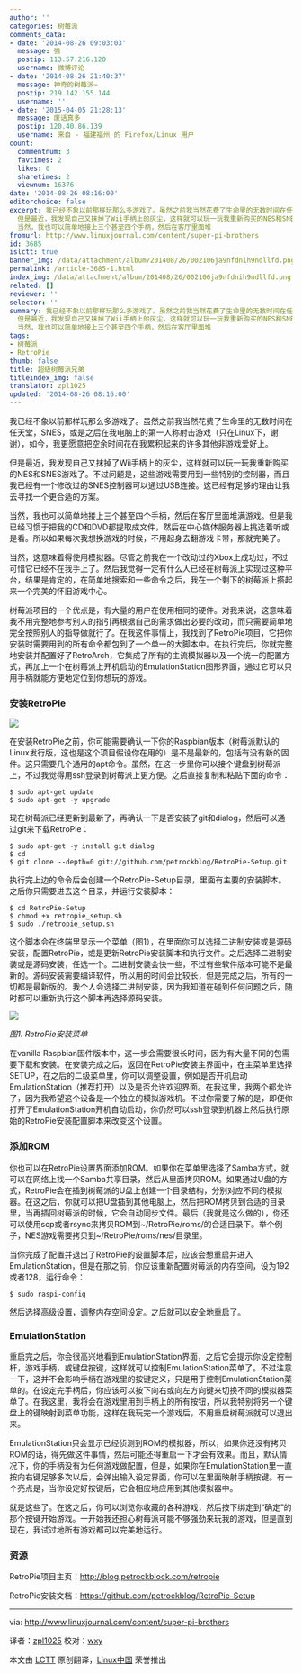 ```yaml
---
author: ''
categories: 树莓派
comments_data:
- date: '2014-08-26 09:03:03'
  message: 强
  postip: 113.57.216.120
  username: 微博评论
- date: '2014-08-26 21:40:37'
  message: 神奇的树莓派~
  postip: 219.142.155.144
  username: ''
- date: '2015-04-05 21:28:13'
  message: 废话真多
  postip: 120.40.86.139
  username: 来自 - 福建福州 的 Firefox/Linux 用户
count:
  commentnum: 3
  favtimes: 2
  likes: 0
  sharetimes: 2
  viewnum: 16376
date: '2014-08-26 08:16:00'
editorchoice: false
excerpt: 我已经不象以前那样玩那么多游戏了。虽然之前我当然花费了生命里的无数时间在任天堂，SNES，或是之后在我电脑上的第一人称射击游戏（只在Linux下，谢谢），如今，我更愿意把空余时间花在我累积起来的许多其他非游戏爱好上。
  但是最近，我发现自己又抹掉了Wii手柄上的灰尘，这样就可以玩一玩我重新购买的NES和SNES游戏了。不过问题是，这些游戏需要用到一些特别的控制器，而且我已经有一个修改过的SNES控制器可以通过USB连接。这已经有足够的理由让我去寻找一个更合适的方案。
  当然，我也可以简单地接上三个甚至四个手柄，然后在客厅里面堆
fromurl: http://www.linuxjournal.com/content/super-pi-brothers
id: 3685
islctt: true
banner_img: /data/attachment/album/201408/26/002106ja9nfdnih9ndllfd.png
permalink: /article-3685-1.html
index_img: /data/attachment/album/201408/26/002106ja9nfdnih9ndllfd.png.thumb.jpg
related: []
reviewer: ''
selector: ''
summary: 我已经不象以前那样玩那么多游戏了。虽然之前我当然花费了生命里的无数时间在任天堂，SNES，或是之后在我电脑上的第一人称射击游戏（只在Linux下，谢谢），如今，我更愿意把空余时间花在我累积起来的许多其他非游戏爱好上。
  但是最近，我发现自己又抹掉了Wii手柄上的灰尘，这样就可以玩一玩我重新购买的NES和SNES游戏了。不过问题是，这些游戏需要用到一些特别的控制器，而且我已经有一个修改过的SNES控制器可以通过USB连接。这已经有足够的理由让我去寻找一个更合适的方案。
  当然，我也可以简单地接上三个甚至四个手柄，然后在客厅里面堆
tags:
- 树莓派
- RetroPie
thumb: false
title: 超级树莓派兄弟
titleindex_img: false
translator: zpl1025
updated: '2014-08-26 08:16:00'
---
```


我已经不象以前那样玩那么多游戏了。虽然之前我当然花费了生命里的无数时间在任天堂，SNES，或是之后在我电脑上的第一人称射击游戏（只在Linux下，谢谢），如今，我更愿意把空余时间花在我累积起来的许多其他非游戏爱好上。


但是最近，我发现自己又抹掉了Wii手柄上的灰尘，这样就可以玩一玩我重新购买的NES和SNES游戏了。不过问题是，这些游戏需要用到一些特别的控制器，而且我已经有一个修改过的SNES控制器可以通过USB连接。这已经有足够的理由让我去寻找一个更合适的方案。


当然，我也可以简单地接上三个甚至四个手柄，然后在客厅里面堆满游戏。但是我已经习惯于把我的CD和DVD都提取成文件，然后在中心媒体服务器上挑选着听或是看。所以如果每次我想换游戏的时候，不用起身去翻游戏卡带，那就完美了。


当然，这意味着得使用模拟器。尽管之前我在一个改动过的Xbox上成功过，不过可惜它已经不在我手上了。然后我觉得一定有什么人已经在树莓派上实现过这种平台，结果是肯定的，在简单地搜索和一些命令之后，我在一个剩下的树莓派上搭起来一个完美的怀旧游戏中心。


树莓派项目的一个优点是，有大量的用户在使用相同的硬件。对我来说，这意味着我不用完整地参考别人的指引再根据自己的需求做出必要的改动，而只需要简单地完全按照别人的指导做就行了。在我这件事情上，我找到了RetroPie项目，它把你安装时需要用到的所有命令都包到了一个单一的大脚本中。在执行完后，你就完整地安装并配置好了RetroArch，它集成了所有的主流模拟器以及一个统一的配置方式，再加上一个在树莓派上开机启动的EmulationStation图形界面，通过它可以只用手柄就能方便地定位到你想玩的游戏。


### 安装RetroPie


![](/data/attachment/album/201408/26/002106ja9nfdnih9ndllfd.png)


在安装RetroPie之前，你可能需要确认一下你的Raspbian版本（树莓派默认的Linux发行版，这也是这个项目假设你在用的）是不是最新的，包括有没有新的固件。这只需要几个通用的apt命令。虽然，在这一步里你可以接个键盘到树莓派上，不过我觉得用ssh登录到树莓派上更方便。之后直接复制和粘贴下面的命令：



```
$ sudo apt-get update
$ sudo apt-get -y upgrade

```

现在树莓派已经更新到最新了，再确认一下是否安装了git和dialog，然后可以通过git来下载RetroPie：



```
$ sudo apt-get -y install git dialog
$ cd
$ git clone --depth=0 git://github.com/petrockblog/RetroPie-Setup.git

```

执行完上边的命令后会创建一个RetroPie-Setup目录，里面有主要的安装脚本。之后你只需要进去这个目录，并运行安装脚本：



```
$ cd RetroPie-Setup
$ chmod +x retropie_setup.sh
$ sudo ./retropie_setup.sh

```

这个脚本会在终端里显示一个菜单（图1），在里面你可以选择二进制安装或是源码安装，配置RetroPie，或是更新RetroPie安装脚本和执行文件。之后选择二进制安装或是源码安装，任选一个。二进制安装会快一些，不过有些软件版本可能不是最新的。源码安装需要编译软件，所以用的时间会比较长，但是完成之后，所有的一切都是最新版的。我个人会选择二进制安装，因为我知道在碰到任何问题之后，随时都可以重新执行这个脚本再选择源码安装。


![](/data/attachment/album/201408/26/001716yqh11q5whcm8hj66.png)


*图1. RetroPie安装菜单*


在vanilla Raspbian固件版本中，这一步会需要很长时间，因为有大量不同的包需要下载和安装。在安装完成之后，返回在RetroPie安装主界面中，在主菜单里选择SETUP，在之后的二级菜单里，你可以调整设置，例如是否开机启动EmulationStation（推荐打开）以及是否允许欢迎界面。在我这里，我两个都允许了，因为我希望这个设备是一个独立的模拟游戏机。不过你需要了解的是，即便你打开了EmulationStation开机自动启动，你仍然可以ssh登录到机器上然后执行原始的RetroPie安装配置脚本来改变这个设置。


### 添加ROM


你也可以在RetroPie设置界面添加ROM。如果你在菜单里选择了Samba方式，就可以在网络上找一个Samba共享目录，然后从里面拷贝ROM。如果通过U盘的方式，RetroPie会在插到树莓派的U盘上创建一个目录结构，分别对应不同的模拟器。在这之后，你就可以把U盘插到其他电脑上，然后把ROM拷贝到合适的目录里，当再插回树莓派的时候，它会自动同步文件。最后（我就是这么做的），你还可以使用scp或者rsync来拷贝ROM到~/RetroPie/roms/的合适目录下。举个例子，NES游戏需要拷贝到~/RetroPie/roms/nes/目录里。


当你完成了配置并退出了RetroPie的设置脚本后，应该会想重启并进入EmulationStation，但是在那之前，你应该重新配置树莓派的内存空间，设为192或者128，运行命令：



```
$ sudo raspi-config

```

然后选择高级设置，调整内存空间设定。之后就可以安全地重启了。


### EmulationStation


重启完之后，你会很高兴地看到EmulationStation界面，之后它会提示你设定控制杆，游戏手柄，或键盘按键，这样就可以控制EmulationStation菜单了。不过注意一下，这并不会影响手柄在游戏里的按键定义，只是用于控制EmulationStation菜单的。在设定完手柄后，你应该可以按下向右或向左方向键来切换不同的模拟器菜单了。在我这里，我将会在游戏里用到手柄上的所有按钮，所以我特别将另一个键盘上的键映射到菜单功能，这样在我玩完一个游戏后，不用重启树莓派就可以退出来。


EmulationStation只会显示已经侦测到ROM的模拟器，所以，如果你还没有拷贝ROM的话，得先做这件事情，然后可能还得重启一下才会有效果。而且，默认情况下，你的手柄没有为任何游戏做配置，但是，如果你在EmulationStation里一直按向右键足够多次以后，会弹出输入设定界面，你可以在里面映射手柄按键。有一个亮点是，当你设定好按键后，它会相应地应用到其他模拟器中。


就是这些了。在这之后，你可以浏览你收藏的各种游戏，然后按下绑定到“确定”的那个按键开始游戏。一开始我还担心树莓派可能不够强劲来玩我的游戏，但是直到现在，我试过地所有游戏都可以完美地运行。


### 资源


RetroPie项目主页：<http://blog.petrockblock.com/retropie>


RetroPie安装文档：<https://github.com/petrockblog/RetroPie-Setup>




---


via: <http://www.linuxjournal.com/content/super-pi-brothers>


译者：[zpl1025](https://github.com/zpl1025) 校对：[wxy](https://github.com/wxy)


本文由 [LCTT](https://github.com/LCTT/TranslateProject) 原创翻译，[Linux中国](http://linux.cn/) 荣誉推出
